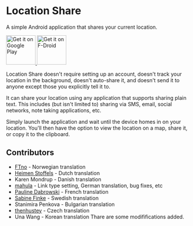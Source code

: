 Location Share
==============

A simple Android application that shares your current location.

<a href="https://play.google.com/store/apps/details?id=ca.cmetcalfe.locationshare">
  <img src="https://play.google.com/intl/en_us/badges/images/generic/en_badge_web_generic.png"
       alt="Get it on Google Play"
       height="80"/>
</a>
<a href="https://f-droid.org/packages/ca.cmetcalfe.locationshare/">
  <img src="https://fdroid.gitlab.io/artwork/badge/get-it-on.png"
       alt="Get it on F-Droid"
       height="80">
</a>

Location Share doesn't require setting up an account, doesn't track your location in the background,
doesn't auto-share it, and doesn't send it to anyone except those you explicitly tell it to.

It can share your location using any application that supports sharing plain text. This includes
(but isn't limited to) sharing via SMS, email, social networks, note taking applications, etc.

Simply launch the application and wait until the device homes in on your location. You'll then have
the option to view the location on a map, share it, or copy it to the clipboard.

Contributors
------------

* [FTno](https://github.com/FTno) - Norwegian translation
* [Heimen Stoffels](https://github.com/Vistaus) - Dutch translation
* Karen Mondrup - Danish translation
* [mahula](https://github.com/mahula) - Link type setting, German translation, bug fixes, etc
* [Pauline Dabrowski](https://www.linkedin.com/in/paulinedabrowski) - French translation
* [Sabine Finke](https://www.facebook.com/konstglas.sabinefinke/) - Swedish translation
* Stanimira Penkova - Bulgarian translation
* [thenhustey](https://github.com/thenhustey) - Czech translation
* Una Wang - Korean translation
Thare are some modififications added.
